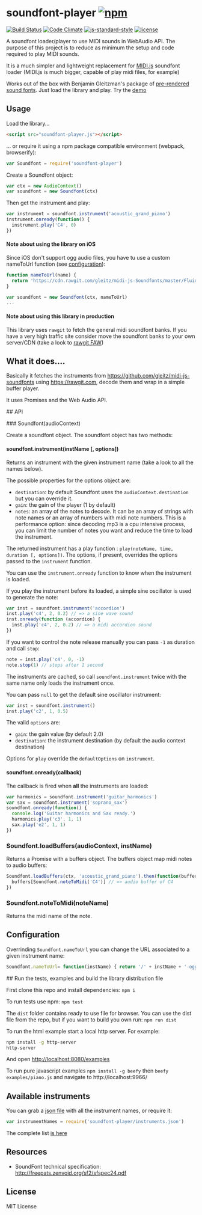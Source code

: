 # soundfont-player [![npm](https://img.shields.io/npm/v/soundfont-player.svg)](https://www.npmjs.com/package/soundfont-player)

[![Build Status](https://travis-ci.org/danigb/soundfont-player.svg?branch=master)](https://travis-ci.org/danigb/soundfont-player) [![Code Climate](https://codeclimate.com/github/danigb/soundfont-player/badges/gpa.svg)](https://codeclimate.com/github/danigb/soundfont-player) [![js-standard-style](https://img.shields.io/badge/code%20style-standard-brightgreen.svg?style=flat)](https://github.com/feross/standard) [![license](https://img.shields.io/npm/l/soundfont-player.svg)](https://www.npmjs.com/package/soundfont-player)

A soundfont loader/player to use MIDI sounds in WebAudio API.
The purpose of this project is to reduce as minimum the setup and code required
to play MIDI sounds.

It is a much simpler and lightweight replacement for [MIDI.js](https://github.com/mudcube/MIDI.js) soundfont loader (MIDI.js is much bigger, capable of play midi files, for example)

Works out of the box with Benjamin Gleitzman's package of
[pre-rendered sound fonts](https://github.com/gleitz/midi-js-soundfonts). Just load the library and play. Try the [demo](http://danigb.github.io/soundfont-player/#demo)

## Usage

Load the library...

```html
<script src="soundfont-player.js"></script>
```

... or require it using a npm package compatible environment (webpack, browserify):

```js
var Soundfont = require('soundfont-player')
```

Create a Soundfont object:

```js
var ctx = new AudioContext()
var soundfont = new Soundfont(ctx)
```

Then get the instrument and play:

```js
var instrument = soundfont.instrument('acoustic_grand_piano')
instrument.onready(function() {
  instrument.play('C4', 0)
})
```

#### Note about using the library on iOS

Since iOS don't support ogg audio files, you have tu use a custom nameToUrl function (see [configuration](https://github.com/danigb/soundfont-player#configuration)):

```js
function nameToUrl(name) {
  return 'https://cdn.rawgit.com/gleitz/midi-js-Soundfonts/master/FluidR3_GM/' + name + '-mp3.js'
}

var soundfont = new Soundfont(ctx, nameToUrl)
...
```

#### Note about using this library in production

This library uses `rawgit` to fetch the general midi soundfont banks. If you have a very high traffic site consider move the soundfont banks to your own server/CDN (take a look to [rawgit FAW](https://github.com/rgrove/rawgit/wiki/Frequently-Asked-Questions))

## What it does....

Basically it fetches the instruments from https://github.com/gleitz/midi-js-soundfonts using https://rawgit.com, decode them and wrap in a simple buffer player.

It uses Promises and the Web Audio API.

## API

### Soundfont(audioContext)

Create a soundfont object. The soundfont object has two methods:

#### soundfont.instrument(instName [, options])

Returns an instrument with the given instrument name (take a look to all the names below).

The possible properties for the options object are:

- `destination`: by default Soundfont uses the `audioContext.destination` but you can override it.
- `gain`: the gain of the player (1 by default)
- `notes`: an array of the notes to decode. It can be an array of strings with note names or an array of numbers with midi note numbers. This is a performance option: since decoding mp3 is a cpu intensive process, you can limit the number of notes you want and reduce the time to load the instrument.

The returned instrument has a play function : `play(noteName, time, duration [, options])`. The options, if present, overrides the options passed to the `instrument` function.

You can use the `instrument.onready` function to know when the instrument is loaded.

If you play the instrument before its loaded, a simple sine oscillator is used to generate the note:

```js
var inst = soundfont.instrument('accordion')
inst.play('c4', 2, 0.2) // => a sine wave sound
inst.onready(function (accordion) {
  inst.play('c4', 2, 0.2) // => a midi accordion sound
})
```

If you want to control the note release manually you can pass `-1` as duration and call `stop`:

```js
note = inst.play('c4', 0, -1)
note.stop(1) // stops after 1 second
```

The instruments are cached, so call `soundfont.instrument` twice with the same name only loads the instrument once.

You can pass `null` to get the default sine oscillator instrument:

```js
var inst = soundfont.instrument()
inst.play('c2', 1, 0.5)
```

The valid `options` are:

- `gain`: the gain value (by default 2.0)
- `destination`: the instrument destination (by default the audio context destination)

Options for `play` override the `defaultOptions` on `instrument`.

#### soundfont.onready(callback)

The callback is fired when __all__ the instruments are loaded:

```js
var harmonics = soundfont.instrument('guitar_harmonics')
var sax = soundfont.instrument('soprano_sax')
soundfont.onready(function() {
  console.log('Guitar harmonics and Sax ready.')
  harmonics.play('c3', 1, 1)
  sax.play('e2', 1, 1)
})
```

### Soundfont.loadBuffers(audioContext, instName)

Returns a Promise with a buffers object. The buffers object map midi notes to
audio buffers:

```js
Soundfont.loadBuffers(ctx, 'acoustic_grand_piano').then(function(buffers) {
  buffers[Soundfont.noteToMidi('C4')] // => audio buffer of C4
})
```

### Soundfont.noteToMidi(noteName)

Returns the midi name of the note.

## Configuration

Overrinding `Soundfont.nameToUrl` you can change the URL associated to a given instrument name:
```js
Soundfont.nameToUrl= function(instName) { return '/' + instName + '-ogg.js'; }
```


## Run the tests, examples and build the library distribution file

First clone this repo and install dependencies: `npm i`

To run tests use npm: `npm test`

The `dist` folder contains ready to use file for browser. You can use the dist file from the repo, but if you want to build you own run: `npm run dist`

To run the html example start a local http server. For example:

```bash
npm install -g http-server
http-server
```

And open [http://localhost:8080/examples](http://localhost:8080/examples)

To run pure javascript examples `npm install -g beefy` then `beefy examples/piano.js` and navigate to http://localhost:9966/


## Available instruments

You can grab a [json file](https://github.com/danigb/soundfont-player/blob/master/instruments.json) with all the instrument names, or require it:

```js
var instrumentNames = require('soundfont-player/instruments.json')
```

The complete list [is here](https://github.com/danigb/soundfont-player/blob/master/INSTRUMENTS.md)

## Resources

- SoundFont technical specification: http://freepats.zenvoid.org/sf2/sfspec24.pdf

## License

MIT License
